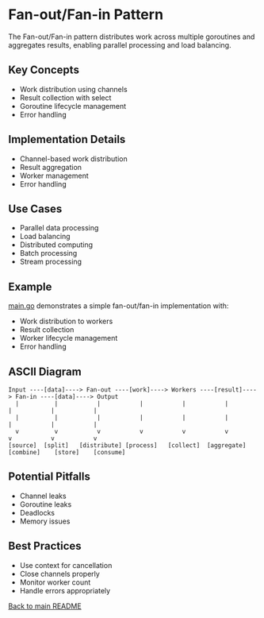# Fan-out/Fan-in Pattern

The Fan-out/Fan-in pattern distributes work across multiple goroutines and aggregates results, enabling parallel processing and load balancing.

## Key Concepts

- Work distribution using channels
- Result collection with select
- Goroutine lifecycle management
- Error handling

## Implementation Details

- Channel-based work distribution
- Result aggregation
- Worker management
- Error handling

## Use Cases

- Parallel data processing
- Load balancing
- Distributed computing
- Batch processing
- Stream processing

## Example

[main.go](./main.go) demonstrates a simple fan-out/fan-in implementation with:
- Work distribution to workers
- Result collection
- Worker lifecycle management
- Error handling

## ASCII Diagram

```
Input ----[data]----> Fan-out ----[work]----> Workers ----[result]----> Fan-in ----[data]----> Output
  |          |           |           |           |           |           |           |           |
  |          |           |           |           |           |           |           |           |
  v          v           v           v           v           v           v           v           v
[source]  [split]   [distribute] [process]   [collect]  [aggregate]  [combine]    [store]    [consume]
```

## Potential Pitfalls

- Channel leaks
- Goroutine leaks
- Deadlocks
- Memory issues

## Best Practices

- Use context for cancellation
- Close channels properly
- Monitor worker count
- Handle errors appropriately

[Back to main README](../README.md) 